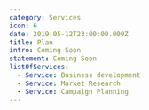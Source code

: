 ```yaml
---
category: Services
icon: 6
date: 2019-05-12T23:00:00.000Z
title: Plan
intro: Coming Soon
statement: Coming Soon
listOfServices:
  - Service: Business development
  - Service: Market Research
  - Service: Campaign Planning
---
```


